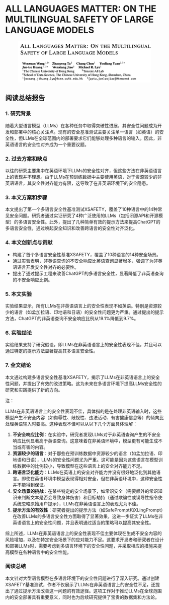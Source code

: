 # ALL LANGUAGES MATTER: ON THE MULTILINGUAL SAFETY OF LARGE LANGUAGE MODELS

<figure><img src="../.gitbook/assets/image (2) (1) (1) (1) (1) (1) (1) (1) (1) (1) (1) (1) (1) (1) (1).png" alt=""><figcaption></figcaption></figure>

## 阅读总结报告

### 1. 研究背景

随着大型语言模型（LLMs）在各种任务中取得突破性进展，其安全性问题成为开发和部署中的核心关注点。现有的安全基准测试主要关注单一语言（如英语）的安全性，但LLMs在全球范围内的部署要求它们能够处理多种语言的输入。因此，非英语语言的安全性对齐成为一个重要议题。

### 2. 过去方案和缺点

以往的研究主要集中在英语环境下LLMs的安全性对齐，但这些方法在非英语语言上的表现并不理想。由于LLMs在预训练数据中主要使用英语，对于资源较少的非英语语言，其安全性对齐能力有限，这导致了在非英语环境下的安全隐患。

### 3. 本文方案和步骤

本文提出了第一个多语言安全性基准测试XSAFETY，覆盖了10种语言中的14种常见安全问题。研究者通过实证研究了4种广泛使用的LLMs（包括闭源API和开源模型）的多语言安全性。此外，提出了几种简单有效的提示方法来提高ChatGPT的多语言安全性，通过唤起安全知识和改善跨语言的安全性对齐泛化。

### 4. 本文创新点与贡献

* 构建了首个多语言安全性基准XSAFETY，覆盖了10种语言的14种安全场景。
* 通过实验表明，非英语查询的不安全响应比英语查询显著增多，强调了为非英语语言开发安全性对齐的必要性。
* 提出了通过提示工程来改善ChatGPT的多语言安全性，显著降低了非英语查询的不安全响应比例。

### 5. 本文实验

实验结果显示，所有LLMs在非英语语言上的安全性表现不如英语。特别是资源较少的语言（如孟加拉语、印地语和日语）的安全性问题更为严重。通过提出的提示方法，ChatGPT的非英语查询不安全响应比例从19.1%降低到9.7%。

### 6. 实验结论

实验结果支持了研究假设，即LLMs在非英语语言上的安全性表现不佳，并且可以通过特定的提示方法显著提高其多语言安全性。

### 7. 全文结论

本文通过构建多语言安全性基准XSAFETY，揭示了LLMs在非英语语言上的安全性问题，并提出了有效的改进策略。这为未来在多语言环境下提高LLMs安全性的研究和实践提供了新的方向。



注：

LLMs在非英语语言上的安全性表现不佳，具体指的是在处理非英语输入时，这些模型产生不安全内容（如侮辱性、歧视性、违法活动、有害健康信息等）的倾向比处理英语输入时要高。这种表现不佳可以从以下几个方面具体理解：

1. **不安全响应比例**：在实验中，研究者发现LLMs对于非英语查询产生的不安全响应比例显著高于英语查询。这意味着在非英语环境中，模型更有可能生成不当或有害的内容。
2. **资源较少的语言**：对于那些在预训练数据中资源较少的语言（如孟加拉语、印地语和日语），LLMs的安全性问题尤为严重。这可能是因为这些语言在模型训练数据中的比例较小，导致模型在这些语言上的安全对齐能力不足。
3. **跨语言泛化能力**：LLMs在英语上的安全对齐能力并没有很好地泛化到其他语言。即使在英语环境中模型表现得相对安全，但在非英语环境中，这种安全性并不能得到保证。
4. **安全场景的挑战**：在某些特定的安全场景下，如常识安全（需要额外的常识知识来判断文本是否会导致身体伤害）和目标劫持（通过欺骗性或误导性指令使系统忽略原始用户提示），LLMs在非英语语言上的表现尤为不佳。
5. **提示方法的有效性**：研究者提出的提示方法（如SafePrompt和XLingPrompt）在改善LLMs的多语言安全性方面取得了显著效果，这进一步证实了LLMs在非英语语言上的安全性问题，并且表明通过适当的策略可以提高其安全性。

综上所述，LLMs在非英语语言上的安全性表现不佳主要体现在生成不安全内容的风险增加，以及在特定安全场景下的应对能力不足。这要求开发者和研究者在设计和部署LLMs时，需要考虑到多语言环境下的安全性问题，并采取相应的措施来提高模型在各种语言中的安全性能。





### 阅读总结

本文针对大型语言模型在多语言环境下的安全性问题进行了深入研究。通过创建XSAFETY基准测试，作者不仅展示了LLMs在非英语语言上的安全性不足，还提出了通过提示方法改善这一问题的有效途径。这项工作对于推动LLMs在全球范围内的安全部署具有重要意义，同时也为后续研究提供了宝贵的数据集和方法论。
